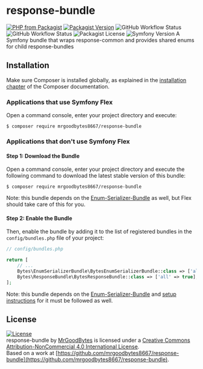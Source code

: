 # response-bundle
[![PHP from Packagist](https://img.shields.io/packagist/php-v/mrgoodbytes8667/response-bundle?style=flat)](https://packagist.org/packages/mrgoodbytes8667/response-bundle)
[![Packagist Version](https://img.shields.io/packagist/v/mrgoodbytes8667/response-bundle?style=flat)](https://packagist.org/packages/mrgoodbytes8667/response-bundle)
![GitHub Workflow Status](https://img.shields.io/github/workflow/status/mrgoodbytes8667/response-bundle/release?style=flat&label=stable)
![GitHub Workflow Status](https://img.shields.io/github/workflow/status/mrgoodbytes8667/response-bundle/tests?style=flat)
![Packagist License](https://img.shields.io/packagist/l/mrgoodbytes8667/response-bundle?style=flat)
![Symfony Version](https://img.shields.io/badge/symfony-^5.2-lightgrey?style=flat)
A Symfony bundle that wraps response-common and provides shared enums for child response-bundles

## Installation

Make sure Composer is installed globally, as explained in the
[installation chapter](https://getcomposer.org/doc/00-intro.md)
of the Composer documentation.

### Applications that use Symfony Flex

Open a command console, enter your project directory and execute:

```console
$ composer require mrgoodbytes8667/response-bundle
```

### Applications that don't use Symfony Flex

#### Step 1: Download the Bundle

Open a command console, enter your project directory and execute the
following command to download the latest stable version of this bundle:

```console
$ composer require mrgoodbytes8667/response-bundle
```
Note: this bundle depends on the [Enum-Serializer-Bundle](https://github.com/mrgoodbytes8667/enum-serializer-bundle) as well, but Flex should take care of this for you.

#### Step 2: Enable the Bundle

Then, enable the bundle by adding it to the list of registered bundles
in the `config/bundles.php` file of your project:

```php
// config/bundles.php

return [
    // ...
    Bytes\EnumSerializerBundle\BytesEnumSerializerBundle::class => ['all' => true],
    Bytes\ResponseBundle\BytesResponseBundle::class => ['all' => true],
];
```
Note: this bundle depends on the [Enum-Serializer-Bundle](https://github.com/mrgoodbytes8667/enum-serializer-bundle) and [setup instructions](https://github.com/mrgoodbytes8667/enum-serializer-bundle/blob/main/README.md#applications-that-dont-use-symfony-flex) for it must be followed as well.

## License
[![License](https://i.creativecommons.org/l/by-nc/4.0/88x31.png)]("http://creativecommons.org/licenses/by-nc/4.0/)  
response-bundle by [MrGoodBytes](https://www.goodbytes.live) is licensed under a [Creative Commons Attribution-NonCommercial 4.0 International License](http://creativecommons.org/licenses/by-nc/4.0/).  
Based on a work at [https://github.com/mrgoodbytes8667/response-bundle](https://github.com/mrgoodbytes8667/response-bundle).